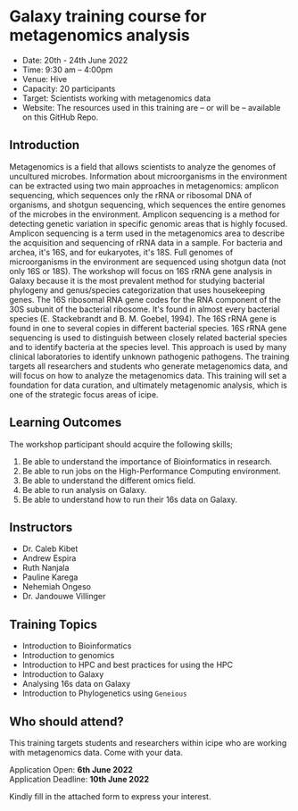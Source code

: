 # Galaxy training course for metagenomics analysis
- Date: 20th - 24th June 2022
- Time: 9:30 am – 4:00pm
- Venue: Hive
- Capacity: 20 participants
- Target: Scientists working with metagenomics data
- Website: The resources used in this training are – or will be – available on this GitHub Repo.

## Introduction
Metagenomics is a field that allows scientists to analyze the genomes of uncultured microbes. Information about microorganisms in the environment can be extracted using two main approaches in metagenomics: amplicon sequencing, which sequences only the rRNA or ribosomal DNA of organisms, and shotgun sequencing, which sequences the entire genomes of the microbes in the environment. Amplicon sequencing is a method for detecting genetic variation in specific genomic areas that is highly focused. Amplicon sequencing is a term used in the metagenomics area to describe the acquisition and sequencing of rRNA data in a sample. For bacteria and archea, it's 16S, and for eukaryotes, it's 18S. Full genomes of microorganisms in the environment are sequenced using shotgun data (not only 16S or 18S).
The workshop will focus on 16S rRNA gene analysis in Galaxy because it is the most prevalent method for studying bacterial phylogeny and genus/species categorization that uses housekeeping genes. The 16S ribosomal RNA gene codes for the RNA component of the 30S subunit of the bacterial ribosome. It's found in almost every bacterial species (E. Stackebrandt and B. M. Goebel, 1994). The 16S rRNA gene is found in one to several copies in different bacterial species. 16S rRNA gene sequencing is used to distinguish between closely related bacterial species and to identify bacteria at the species level. This approach is used by many clinical laboratories to identify unknown pathogenic pathogens.
The training targets all researchers and students who generate metagenomics data, and will focus on how to analyze the metagenomics data. This training will set a foundation for data curation, and ultimately metagenomic analysis, which is one of the strategic focus areas of icipe.

## Learning Outcomes
The workshop participant should acquire the following skills;
1.	Be able to understand the importance of Bioinformatics in research.
2.	Be able to run jobs on the High-Performance Computing environment.
3.	Be able to understand the different omics field.
4.	Be able to run analysis on Galaxy.
5.	Be able to understand how to run their 16s data on Galaxy.

## Instructors
- Dr. Caleb Kibet
- Andrew Espira
- Ruth Nanjala
- Pauline Karega
- Nehemiah Ongeso
- Dr. Jandouwe Villinger

## Training Topics
- Introduction to Bioinformatics
- Introduction to genomics 
- Introduction to HPC and best practices for using the HPC
- Introduction to Galaxy
- Analysing 16s data on Galaxy
- Introduction to Phylogenetics using `Geneious`

## Who should attend?
This training targets students and researchers within icipe who are working with metagenomics data. Come with your data.

Application Open: **6th June 2022**  
Application Deadline: **10th June 2022** 

Kindly fill in the attached form to express your interest.

